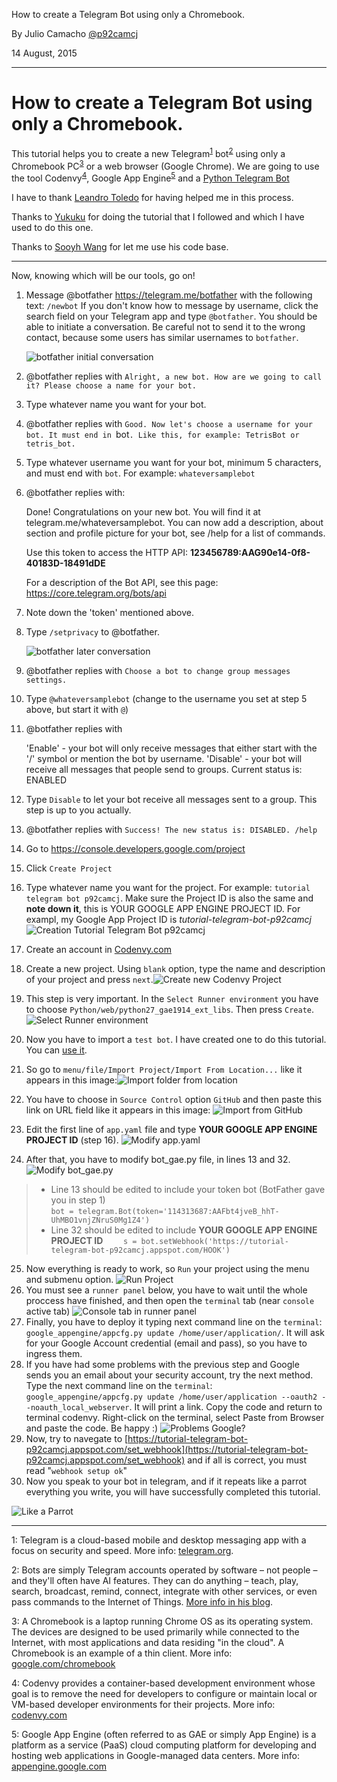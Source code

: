 
How to create a Telegram Bot using only a Chromebook.

By Julio Camacho [@p92camcj](mailto:p92camcj@gmail.com)

14 August, 2015

----------

How to create a Telegram Bot using only a Chromebook.
===================

This tutorial helps you to create a new Telegram<sup>[1](#^1)</sup> bot<sup>[2](#^2)</sup> using only a Chromebook PC<sup>[3](#^3)</sup> or a web browser (Google Chrome). We are going to use the tool Codenvy<sup>[4](#^4)</sup>, Google App Engine<sup>[5](#^5)</sup> and a [Python Telegram Bot](https://github.com/leandrotoledo/python-telegram-bot)

I have to thank [Leandro Toledo](https://github.com/leandrotoledo/) for having helped me in this process.

Thanks to [Yukuku](https://github.com/yukuku/) for doing the tutorial that I followed and which I have used to do this one.

Thanks to [Sooyh Wang](https://github.com/sooyhwang/Simple-Echo-Telegram-Bot) for let me use his code base.


----------

Now, knowing which will be our tools, go on!

1. Message @botfather https://telegram.me/botfather with the following text: `/newbot`
   If you don't know how to message by username, click the search field on your Telegram app and type `@botfather`. You should be able to initiate a conversation. Be careful not to send it to the wrong contact, because some users has similar usernames to `botfather`.
   
   ![botfather initial conversation](http://i.imgur.com/pGOtOcj.png)

2. @botfather replies with `Alright, a new bot. How are we going to call it? Please choose a name for your bot.`

3. Type whatever name you want for your bot.

4. @botfather replies with `Good. Now let's choose a username for your bot. It must end in `bot`. Like this, for example: TetrisBot or tetris_bot.`

5. Type whatever username you want for your bot, minimum 5 characters, and must end with `bot`. For example: `whateversamplebot` 

6. @botfather replies with:

    Done! Congratulations on your new bot. You will find it at telegram.me/whateversamplebot. You can now add a description, about section and profile picture for your bot, see /help for a list of commands.

    Use this token to access the HTTP API:
    <b>123456789:AAG90e14-0f8-40183D-18491dDE</b>

    For a description of the Bot API, see this page: https://core.telegram.org/bots/api
    
7. Note down the 'token' mentioned above.

8. Type `/setprivacy` to @botfather.

   ![botfather later conversation](http://i.imgur.com/ZrRdaa0.png)

9. @botfather replies with `Choose a bot to change group messages settings.`

10. Type `@whateversamplebot` (change to the username you set at step 5 above, but start it with `@`)

11. @botfather replies with

    'Enable' - your bot will only receive messages that either start with the '/' symbol or mention the bot by username.
    'Disable' - your bot will receive all messages that people send to groups.
    Current status is: ENABLED
    
12. Type `Disable` to let your bot receive all messages sent to a group. This step is up to you actually.

13. @botfather replies with `Success! The new status is: DISABLED. /help`

14. Go to https://console.developers.google.com/project

15. Click `Create Project` 

16. Type whatever name you want for the project. For example: `tutorial telegram bot p92camcj`. Make sure the Project ID is also the same and **note down it**, this is YOUR GOOGLE APP ENGINE PROJECT ID. For exampl, my  Google App Project ID is *tutorial-telegram-bot-p92camcj*![Creation Tutorial Telegram Bot p92camcj](http://i.imgur.com/lbLUnWw.png "Creation Tutorial Telegram Bot p92camcj")

17. Create an account in [Codenvy.com](https://codenvy.com)

18. Create a new project. Using `blank` option, type the name and description of your project and press `next`.![Create new Codenvy Project](http://i.imgur.com/9WU7KNq.png "Create new Codenvy Project")

19. This step is very important. In the `Select Runner environment` you have to choose `Python/web/python27_gae1914_ext_libs`. Then press `Create`.![Select Runner environment](http://i.imgur.com/v42f6MP.png "Select Runner environment")

20. Now you have to import a `test bot`. I have created one to do this tutorial. You can [use it](https://github.com/p92camcj/Tutorial-telegram-bot). 

21. So go to `menu/file/Import Project/Import From Location...` like it appears in this image:![Import folder from location](http://i.imgur.com/ojUSTBz.png "Import folder location")

22. You have to choose in `Source Control` option `GitHub` and then paste this link on URL field like it appears in this image: ![Import from GitHub](http://i.imgur.com/x3VzbEC.png "Import from GitHub")

23. Edit the first line of `app.yaml` file and type **YOUR GOOGLE APP ENGINE PROJECT ID** (step 16).  ![Modify app.yaml](http://i.imgur.com/0sdImIh.png "Modify app.yaml")

24. After that, you have to modify bot_gae.py file, in lines 13 and 32. ![Modify bot_gae.py](http://i.imgur.com/Pqx9nYK.png "Modify bot_gae.py") 
>- Line 13 should be edited to include your token bot (BotFather gave you in step 1)  
`bot = telegram.Bot(token='114313687:AAFbt4jveB_hhT-UhMBO1vnjZNruS0Mg1Z4')`
>- Line 32 should be edited to include **YOUR GOOGLE APP ENGINE PROJECT ID**
`    s = bot.setWebhook('https://tutorial-telegram-bot-p92camcj.appspot.com/HOOK')`

25. Now everything is ready to work, so `Run` your project using the menu and submenu option.
![Run Project](http://i.imgur.com/Kta36qt.png "Run Project")
26. You must see a `runner panel` below, you have to wait until the whole proccess have finished, and then open the `terminal` tab (near `console` active tab)
![Console tab in runner panel](http://i.imgur.com/io3okP8.png "Console tab in runner panel")
27. Finally, you have to deploy it typing next command line on the `terminal`: `google_appengine/appcfg.py update /home/user/application/`. It will ask for your Google Account credential (email and pass), so you have to ingress them.
28. If you have had some problems with the previous step and Google sends you an email about your security account, try the next method. Type the next command line on the `terminal`: `google_appengine/appcfg.py update /home/user/application --oauth2 --noauth_local_webserver`. It will print a link. Copy the code and return to terminal codenvy. Right-click on the terminal, select Paste from Browser and paste the code. Be happy :) ![Problems Google?](http://i.imgur.com/lr9xRRT.png "Problems Google?")
29. Now, try to navegate to [https://tutorial-telegram-bot-p92camcj.appspot.com/set_webhook](https://tutorial-telegram-bot-p92camcj.appspot.com/set_webhook) and if all is correct, you must read "`webhook setup ok`"
30. Now you speak to your bot in telegram, and if it repeats like a parrot everything you write, you will have successfully completed this tutorial.

![Like a Parrot](http://i.imgur.com/sROL1xI.png "Like a Parrot")


----------


<a name="^1">1</a>: Telegram is a cloud-based mobile and desktop messaging app with a focus on security and speed. More info: [telegram.org](http://telegram.org/).

<a name="^2">2</a>:  Bots are simply Telegram accounts operated by software – not people – and they'll often have AI features. They can do anything – teach, play, search, broadcast, remind, connect, integrate with other services, or even pass commands to the Internet of Things. [More info in his blog](https://telegram.org/blog/bot-revolution).

<a name="^3">3</a>:  A Chromebook is a laptop running Chrome OS as its operating system. The devices are designed to be used primarily while connected to the Internet, with most applications and data residing "in the cloud". A Chromebook is an example of a thin client. More info: [google.com/chromebook](https://www.google.com/chromebook/)

<a name="^4">4</a>:  Codenvy provides a container-based development environment whose goal is to remove the need for developers to configure or maintain local or VM-based developer environments for their projects. More info: [codenvy.com](http://www.codenvy.com/)

<a name="^5">5</a>:  Google App Engine (often referred to as GAE or simply App Engine) is a platform as a service (PaaS) cloud computing platform for developing and hosting web applications in Google-managed data centers. More info: [appengine.google.com](https://appengine.google.com/)

